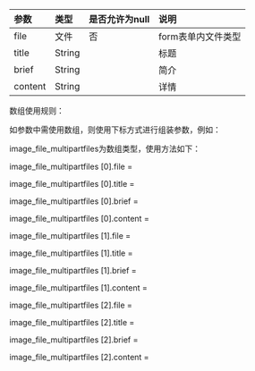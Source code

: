| 参数 | 类型 | 是否允许为null | 说明 |
| :--- | :--- | :--- | :--- |
| file | 文件 | 否 | form表单内文件类型 |
| title | String |  | 标题 |
| brief | String |  | 简介 |
| content | String |  | 详情 |

数组使用规则：

如参数中需使用数组，则使用下标方式进行组装参数，例如：

image\_file\_multipartfiles为数组类型，使用方法如下：

image\_file\_multipartfiles \[0\].file =

image\_file\_multipartfiles \[0\].title =

image\_file\_multipartfiles \[0\].brief =

image\_file\_multipartfiles \[0\].content =

image\_file\_multipartfiles \[1\].file =

image\_file\_multipartfiles \[1\].title =

image\_file\_multipartfiles \[1\].brief =

image\_file\_multipartfiles \[1\].content =

image\_file\_multipartfiles \[2\].file =

image\_file\_multipartfiles \[2\].title =

image\_file\_multipartfiles \[2\].brief =

image\_file\_multipartfiles \[2\].content =

